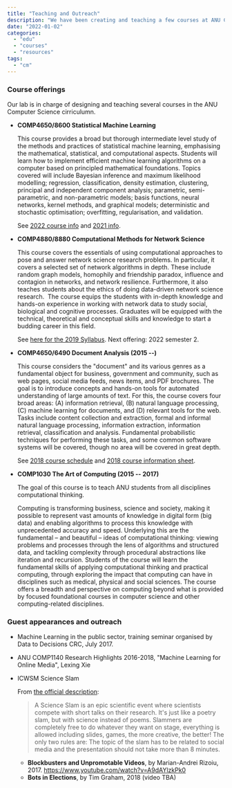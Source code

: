 ```yaml
---
title: "Teaching and Outreach"
description: "We have been creating and teaching a few courses at ANU Computer Science. We also speak to the broader audience in a variety of occasions."
date: "2022-01-02"
categories:
  - "edu"
  - "courses"
  - "resources"
tags:
  - "cm"
---
```


<!--more-->

### Course offerings

Our lab is in charge of designing and teaching several courses in the ANU Computer Science cirriculumn.

* **COMP4650/8600 Statistical Machine Learning**

    This course provides a broad but thorough intermediate level study of the methods and practices of statistical machine learning, emphasising the mathematical, statistical, and computational aspects. Students will learn how to implement efficient machine learning algorithms on a computer based on principled mathematical foundations. Topics covered will include Bayesian inference and maximum likelihood modelling; regression, classification, density estimation, clustering, principal and independent component analysis; parametric, semi-parametric, and non-parametric models; basis functions, neural networks, kernel methods, and graphical models; deterministic and stochastic optimisation; overfitting, regularisation, and validation.

    See [2022 course info](/sml2022) and [2021 info](https://machlearn.gitlab.io/sml2021/).


* **COMP4880/8880 Computational Methods for Network Science**

    This course covers the essentials of using computational approaches to pose and answer network science research problems.
    In particular, it covers a selected set of network algorithms in depth. These include random graph models, homophily and friendship paradox, influence and contagion in networks, and network resilience. Furthermore, it also teaches students about the ethics of doing data-driven network science research. 
    The course equips the students with in-depth knowledge and hands-on experience in working with network data to study social, biological and cognitive processes. Graduates will be equipped with the technical, theoretical and conceptual skills and knowledge to start a budding career in this field.

    See [here for the 2019 Syllabus](http://bit.ly/netsci-schedule-2019). Next offering: 2022 semester 2.

* **COMP4650/6490 Document Analysis (2015 --)**

    This course considers the "document" and its various genres as a fundamental object for business, government and community, such as web pages, social media feeds, news items, and PDF brochures. The goal is to introduce concepts and hands-on tools for automated understanding of large amounts of text.  For this, the course covers four broad areas: (A) information retrieval, (B) natural language processing, (C) machine learning for documents, and (D) relevant tools for the web. Tasks include content collection and extraction, formal and informal natural language processing, information extraction, information retrieval, classification and analysis. Fundamental probabilistic techniques for performing these tasks, and some common software systems will be covered, though no area will be covered in great depth.

    See [2018 course schedule](https://docs.google.com/spreadsheets/d/1SBTNjjYW-iOoiCrcUu5FQdQts865N3lEk-irN9izl9Y/edit?usp=sharing) and [2018 course information sheet](https://docs.google.com/document/d/10ASsG6656A8f9YaoT8wKI9J3Msrz1fGXi0OHuHhcETM/edit?usp=sharing).

* **COMP1030 The Art of Computing (2015 -- 2017)**

    The goal of this course is to teach ANU students from all disciplines computational thinking.

    Computing is transforming business, science and society, making it possible to represent vast amounts of knowledge in digital form (big data) and enabling algorithms to process this knowledge with unprecedented accuracy and speed.
    Underlying this are the fundamental – and beautiful – ideas of computational thinking: viewing problems and processes through the lens of algorithms and structured data, and tackling complexity through procedural abstractions like iteration and recursion. Students of the course will learn the fundamental skills of applying computational thinking and practical computing, through exploring the impact that computing can have in disciplines such as medical, physical and social sciences. The course offers a breadth and perspective on computing beyond what is provided by focused foundational courses in computer science and other computing-related disciplines.



### Guest appearances and outreach

* Machine Learning in the public sector, training seminar organised by Data to Decisions CRC, July 2017.

* ANU COMP1140 Research Highlights 2016-2018, "Machine Learning for Online Media", Lexing Xie

* ICWSM Science Slam

    From [the official description](https://www.icwsm.org/2018/program/workshop/#w16):

    > A Science Slam is an epic scientific event where scientists compete with short talks on their research. It's just like a poetry slam, but with science instead of poems. Slammers are completely free to do whatever they want on stage, everything is allowed including slides, games, the more creative, the better! The only two rules are: The topic of the slam has to be related to social media and the presentation should not take more than 8 minutes.

    * **Blockbusters and Unpromotable Videos**, by Marian-Andrei Rizoiu, 2017. https://www.youtube.com/watch?v=A9dAYlzkPk0
    * **Bots in Elections**, by Tim Graham, 2018 (video TBA)
